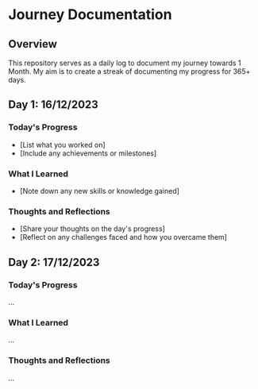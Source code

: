 # Journey Documentation

## Overview

This repository serves as a daily log to document my journey towards 1 Month. My aim is to create a streak of documenting my progress for 365+ days.

## Day 1: 16/12/2023

### Today's Progress

- [List what you worked on]
- [Include any achievements or milestones]

### What I Learned

- [Note down any new skills or knowledge gained]

### Thoughts and Reflections

- [Share your thoughts on the day's progress]
- [Reflect on any challenges faced and how you overcame them]

## Day 2: 17/12/2023

### Today's Progress

...

### What I Learned

...

### Thoughts and Reflections

...



